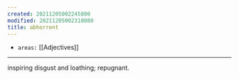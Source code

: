 ```yaml
---
created: 20211205002245800
modified: 20211205002310080
title: abhorrent
---
```


- `areas:` [[Adjectives]]

---

inspiring disgust and loathing; repugnant.
